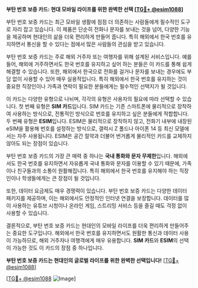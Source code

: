 **부탄 번호 보증 카드: 현대 모바일 라이프를 위한 완벽한 선택 [[TG💪+ @esim1088](https://t.me/s/esim1088)]**

부탄 번호 보증 카드는 최근 모바일 생활에 점점 더 의존하는 사람들에게 필수적인 도구로 자리 잡고 있습니다. 이 제품은 단순히 전화나 문자를 보내는 것을 넘어, 다양한 기능을 제공하며 현대인의 삶을 더욱 편리하게 만들어 줍니다. 특히 해외에서 한국 번호를 유지하면서 통신을 할 수 있다는 점에서 많은 사람들의 관심을 받고 있습니다.

부탄 번호 보증 카드는 주로 해외 거주자 또는 여행자를 위해 설계된 서비스입니다. 예를 들어, 해외에 거주하면서도 한국 번호를 유지하고 싶어 하는 분들은 이 카드를 통해 쉽게 해결할 수 있습니다. 또한, 해외에서 한국으로 전화를 걸거나 문자를 보내는 경우에도 부담 없이 사용할 수 있어 매우 실용적입니다. 특히 해외에서 한국 번호를 유지하는 것이 중요한 직장인이나 가족과 연락이 필요한 분들에게는 필수적인 선택지가 될 것입니다.

이 카드는 다양한 유형으로 나뉘며, 각각의 유형은 사용자의 필요에 따라 선택할 수 있습니다. 첫 번째 유형은 **SIM 카드**입니다. SIM 카드는 기존 스마트폰에 물리적으로 장착하여 사용하는 방식으로, 전통적인 방식으로 번호를 유지하고 싶은 분들에게 적합합니다. 두 번째 유형은 **ESIM**입니다. ESIM은 물리적으로 장착하지 않고, 전화기 내부에 내장된 eSIM을 활용해 번호를 설정하는 방식으로, 갤럭시 Z 폴드나 아이폰 14 등 최신 모델에서는 자주 사용됩니다. ESIM은 공간 절약과 더불어 번거롭게 물리적인 카드를 교체하지 않아도 되는 장점이 있습니다.

부탄 번호 보증 카드의 가장 큰 매력 중 하나는 **국내 통화와 문자 무제한**입니다. 해외에서도 한국 번호를 유지하면서 자유롭게 국내 통화와 문자를 이용할 수 있기 때문에, 가족이나 친구들과의 소통이 원활해집니다. 특히 해외에서 한국 번호를 유지해야 하는 직장인이나 학생들에게는 큰 장점이 될 것입니다.

또한, 데이터 요금제도 매우 경쟁력이 있습니다. 부탄 번호 보증 카드는 다양한 데이터 패키지를 제공하며, 이는 해외에서도 안정적인 인터넷 연결을 보장합니다. 데이터를 많이 사용하는 유튜브 시청이나 온라인 게임, 스트리밍 서비스 등을 즐길 때도 걱정 없이 사용할 수 있습니다.

결론적으로, 부탄 번호 보증 카드는 현대인의 모바일 라이프를 더욱 편리하게 만들어주는 중요한 도구입니다. 해외에서 한국 번호를 유지하면서도 원활한 통신과 데이터 사용이 가능하므로, 해외 거주자나 여행객에게 매우 유용합니다. **SIM 카드**와 **ESIM**의 선택이 가능한 것도 이 카드의 장점 중 하나입니다. 

**부탄 번호 보증 카드는 현대인의 글로벌 라이프를 위한 완벽한 선택입니다!** [[TG💪+ @esim1088](https://t.me/s/esim1088)]

[[TG💪+ @esim1088](https://t.me/s/esim1088) ![Image](https://i.postimg.cc/Y0z9fWf4/image.png)]